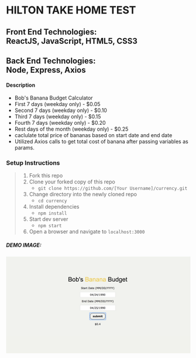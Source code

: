 # HILTON TAKE HOME TEST

## Front End Technologies:</br>ReactJS, JavaScript, HTML5, CSS3
## Back End Technologies:</br>Node, Express, Axios

#### Description

- Bob's Banana Budget Calculator
- First 7 days (weekday only) - $0.05
- Second 7 days (weekday only) - $0.10
- Third 7 days (weekday only) - $0.15 
- Fourth 7 days (weekday only) - $0.20
- Rest days of the month (weekday only) - $0.25
- caclulate total price of bananas based on start date and end date
- Utilized Axios calls to get total cost of banana after passing variables as params.

### Setup Instructions

> 1. Fork this repo
> 2. Clone your forked copy of this repo
>    - `git clone https://github.com/[Your Username]/currency.git`
> 3. Change directory into the newly cloned repo
>    - `cd currency`
> 4. Install dependencies 
>    - `npm install`
> 5. Start dev server
>    - `npm start`
> 6. Open a browser and navigate to `localhost:3000`

##### DEMO IMAGE: 
![alt text](/banana.png "bananacost")
